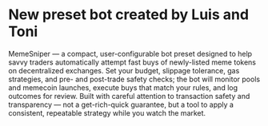 # New preset bot created by Luis and Toni
MemeSniper — a compact, user-configurable bot preset designed to help savvy traders automatically attempt fast buys of newly-listed meme tokens on decentralized exchanges. Set your budget, slippage tolerance, gas strategies, and pre- and post-trade safety checks; the bot will monitor pools and memecoin launches, execute buys that match your rules, and log outcomes for review. Built with careful attention to transaction safety and transparency — not a get-rich-quick guarantee, but a tool to apply a consistent, repeatable strategy while you watch the market.
